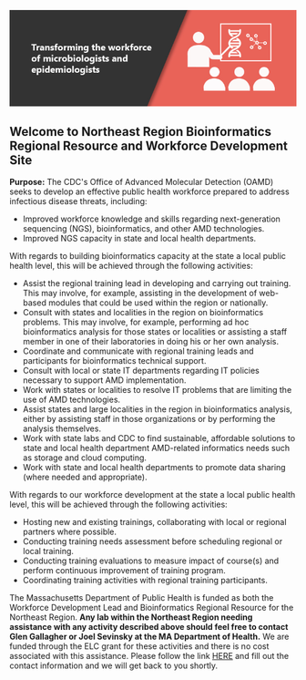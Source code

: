 ![](/assets/img/slider-transform.jpg)

## Welcome to Northeast Region Bioinformatics Regional Resource and Workforce Development Site

**Purpose:** The CDC's Office of Advanced Molecular Detection (OAMD) seeks to develop an effective public health workforce prepared to address infectious disease threats, including:

- Improved workforce knowledge and skills regarding next-generation sequencing (NGS),
bioinformatics, and other AMD technologies.
- Improved NGS capacity in state and local health departments.

With regards to building bioinformatics capacity at the state a local public health level, this will be achieved through the following activities:
- Assist the regional training lead in developing and carrying out training. This may involve, for example, assisting in the development of web-based modules that could be used within the region or nationally.
- Consult with states and localities in the region on bioinformatics problems. This may involve, for example, performing ad hoc bioinformatics analysis for those states or localities or assisting a staff member in one of their laboratories in doing his or her own analysis.
- Coordinate and communicate with regional training leads and participants for
bioinformatics technical support.
- Consult with local or state IT departments regarding IT policies necessary to support AMD implementation.
- Work with states or localities to resolve IT problems that are limiting the use of AMD technologies.
- Assist states and large localities in the region in bioinformatics analysis, either by assisting staff in those organizations or by performing the analysis themselves.
- Work with state labs and CDC to find sustainable, affordable solutions to state and local health department AMD-related informatics needs such as storage and cloud computing.
- Work with state and local health departments to promote data sharing (where needed and appropriate).

With regards to our workforce development at the state a local public health level, this will be achieved through the following activities:

- Hosting new and existing trainings, collaborating with local or regional partners where
possible.
- Conducting training needs assessment before scheduling regional or local training.
- Conducting training evaluations to measure impact of course(s) and perform continuous
improvement of training program.
- Coordinating training activities with regional training participants.

The Massachusetts Department of Public Health is funded as both the Workforce Development Lead and Bioinformatics Regional Resource for the Northeast Region.  **Any lab within the Northeast Region needing assistance with any activity described above should feel free to contact Glen Gallagher or Joel Sevinsky at the MA Department of Health.**  We are funded through the ELC grant for these activities and there is no cost associated with this assistance.  Please follow the link [HERE](https://docs.google.com/forms/d/e/1FAIpQLSeQUN25WycdJCas0PtG1uYDGJPRgIAQL_6yjuGz9m-xnpU50w/viewform?usp=sf_link) and fill out the contact information and we will get back to you shortly.
